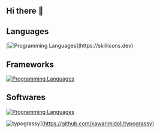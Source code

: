 ## Hi there 👋

<!--
**koht20/koht20** is a ✨ _special_ ✨ repository because its `README.md` (this file) appears on your GitHub profile.

Here are some ideas to get you started:

- 🔭 I’m currently working on ...
- 🌱 I’m currently learning ...
- 👯 I’m looking to collaborate on ...
- 🤔 I’m looking for help with ...
- 💬 Ask me about ...
- 📫 How to reach me: ...
- 😄 Pronouns: ...
- ⚡ Fun fact: ...
-->

## Languages
[![Programming Languages](https://skillicons.dev/icons?i=c,cpp,cs,rust,ts,js,py,julia,)](https://skillicons.dev)

## Frameworks
[![Programming Languages](https://skillicons.dev/icons?i=react,css,html,qt,tauri,nodejs,opencv,vite)](https://skillicons.dev)


## Softwares
[![Programming Languages](https://skillicons.dev/icons?i=discord,notion,obsidian,unity,ubuntu,vscode)](https://skillicons.dev)


![typograssy](https://typograssy.deno.dev/api?text=GLORY%20GLORY%20TOTTENHAM%20HOTSPUR%20)](https://github.com/kawarimidoll/typograssy)

